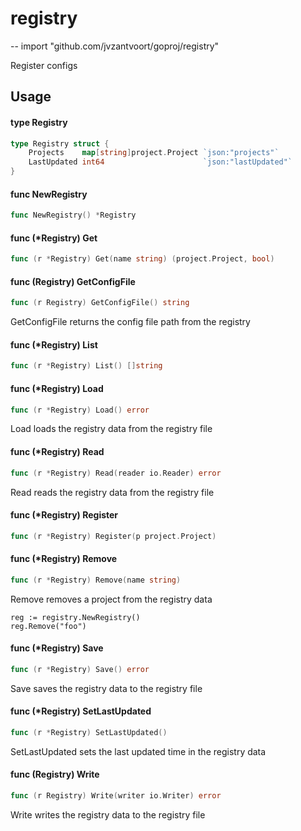 # registry
--
    import "github.com/jvzantvoort/goproj/registry"

Register configs

## Usage

#### type Registry

```go
type Registry struct {
	Projects    map[string]project.Project `json:"projects"`
	LastUpdated int64                      `json:"lastUpdated"`
}
```


#### func  NewRegistry

```go
func NewRegistry() *Registry
```

#### func (*Registry) Get

```go
func (r *Registry) Get(name string) (project.Project, bool)
```

#### func (Registry) GetConfigFile

```go
func (r Registry) GetConfigFile() string
```
GetConfigFile returns the config file path from the registry

#### func (*Registry) List

```go
func (r *Registry) List() []string
```

#### func (*Registry) Load

```go
func (r *Registry) Load() error
```
Load loads the registry data from the registry file

#### func (*Registry) Read

```go
func (r *Registry) Read(reader io.Reader) error
```
Read reads the registry data from the registry file

#### func (*Registry) Register

```go
func (r *Registry) Register(p project.Project)
```

#### func (*Registry) Remove

```go
func (r *Registry) Remove(name string)
```
Remove removes a project from the registry data

    reg := registry.NewRegistry()
    reg.Remove("foo")

#### func (*Registry) Save

```go
func (r *Registry) Save() error
```
Save saves the registry data to the registry file

#### func (*Registry) SetLastUpdated

```go
func (r *Registry) SetLastUpdated()
```
SetLastUpdated sets the last updated time in the registry data

#### func (Registry) Write

```go
func (r Registry) Write(writer io.Writer) error
```
Write writes the registry data to the registry file
